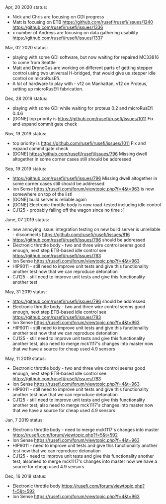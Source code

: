 Apr, 20 2020 status:
* Nick and Chris are focusing on GDI progress
* Matt is focusing on ETB https://github.com/rusefi/rusefi/issues/1240 https://github.com/rusefi/rusefi/issues/1336
* x number of Andreys are focusing on data gathering usability https://github.com/rusefi/rusefi/issues/1337  

Mar, 02 2020 status:
* playing with some GDI software, but now waiting for repaired MC33816 to come from Seattle
* Matt and DronoGus are working on different parts of getting stepper control using two universal H-bridged, that would give us stepper idle control on microRusEfi.
* A _lot_ of hardware to play with - v12 on Manhattan, v12 on Proteus, setting up microRusEfi fabrication. 

Dec, 28 2019 status:
* playing with some GDI while waiting for proteus 0.2 and microRusEfi 0.4.6
* [DONE] top priority is https://github.com/rusefi/rusefi/issues/1011 Fix and expand commit gate check

Nov, 19 2019 status:
* top priority is https://github.com/rusefi/rusefi/issues/1011 Fix and expand commit gate check
* [DONE] https://github.com/rusefi/rusefi/issues/796 Missing dwell altogether in some corner cases still should be addressed

Sep, 19 2019 status:
* https://github.com/rusefi/rusefi/issues/796 Missing dwell altogether in some corner cases still should be addressed
* Ion Sense https://rusefi.com/forum/viewtopic.php?f=4&t=963 is now somewhere on top of the list!
* [DONE] build server is reliable again
* [DONE] Electronic throttle body is now road-tested including idle control
* CJ125 - probably falling off the wagon since no time :(

June, 07 2019 status:
* new annoying issue: integration testing on new build server is unreliable - disconnects https://github.com/rusefi/rusefi/issues/816
* https://github.com/rusefi/rusefi/issues/796 should be addressed
* Electronic throttle body - two and three wire control seems good enough, next step ETB-based idle control see https://github.com/rusefi/rusefi/issues/783 
* Ion Sense https://rusefi.com/forum/viewtopic.php?f=4&t=963
* HIP9011 - still need to improve unit tests and give this functionality another test now that we can reproduce detonation
* CJ125 - still need to improve unit tests and give this functionality another test

May, 31 2019 status:
* https://github.com/rusefi/rusefi/issues/796 should be addressed
* Electronic throttle body - two and three wire control seems good enough, next step ETB-based idle control see https://github.com/rusefi/rusefi/issues/783 
* Ion Sense https://rusefi.com/forum/viewtopic.php?f=4&t=963
* HIP9011 - still need to improve unit tests and give this functionality another test now that we can reproduce detonation
* CJ125 - still need to improve unit tests and give this functionality another test, also need to merge mck1117's changes into master now that we have a source for cheap used 4.9 sensors

May, 11 2019 status:
* Electronic throttle body - two and three wire control seems good enough, next step ETB-based idle control see https://github.com/rusefi/rusefi/issues/783 
* Ion Sense https://rusefi.com/forum/viewtopic.php?f=4&t=963
* HIP9011 - still need to improve unit tests and give this functionality another test now that we can reproduce detonation
* CJ125 - still need to improve unit tests and give this functionality another test, also need to merge mck1117's changes into master now that we have a source for cheap used 4.9 sensors

Jan, 7 2019 status:
* Electronic throttle body - need to merge mck1117's changes into master https://rusefi.com/forum/viewtopic.php?f=5&t=592
* Ion Sense https://rusefi.com/forum/viewtopic.php?f=4&t=963
* HIP9011 - need to improve unit tests and give this functionality another test now that we can reproduce detonation
* CJ125 - need to improve unit tests and give this functionality another test, alsoneed to merge mck1117's changes into master now we have a source for cheap used 4.9 sensors

Dec, 16 2018 status:
* Electronic throttle body https://rusefi.com/forum/viewtopic.php?f=5&t=592
* Ion Sense https://rusefi.com/forum/viewtopic.php?f=4&t=963
